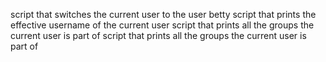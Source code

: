 script that switches the current user to the user betty
script that prints the effective username of the current user
script that prints all the groups the current user is part of
script that prints all the groups the current user is part of
